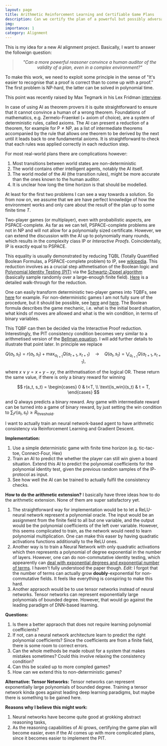 ```yaml
---
layout: page
title: Arithmetic Reinforcement Learning and Certifiable Game Plans
description: Can we certify the plan of a powerful but possibly adversarial AI?
img:
importance: 1
category: Alignment
---
```



This is my idea for a new AI alignment project. Basically, I want to answer the followign question:

<blockquote style="text-align:center; font-style:italic; color:#333;">
  "Can a more powerful reasoner convince a human auditor of the validity of a plan, even in a complex environment?"
</blockquote>

To make this work, we need to exploit some principle in the sense of "It's easier to recognise that a proof is correct than to come up with a proof." The first problem is $\mathsf{NP}$-hard, the latter can be solved in polynomial time.

This point was recently raised by Max Tegmark in his Lex Fridman [interview](https://www.youtube.com/watch?v=VcVfceTsD0A&t=1h44m30s).

In case of using AI as theorem provers it is quite straightforward to ensure that it cannot convince a human of a wrong theorem. Foundations of mathematics, e.g. Zermelo-Fraenkel (+ axiom of choice), are a system of deterministic rules, called axioms. The AI can present a reduction of a theorem, for example for $\mathsf{P}\neq\mathsf{NP}$, as a list of intermediate theorems accompanied by the rule that allows one theorem to be derived by the next until it leads back to one fundamental axioms. It is straightforward to check that each rules was applied correctly in each reduction step.

For most real-world plans there are complications however:
1. Most transitions between world states are non-deterministic
1. The world contains other intelligent agents, notably the AI itself.
1. The world model of the AI (the transition rules), might be more accurate than the ones known to the human auditor.
1. It is unclear how long the time horizon is that should be modelled.

At least for the first two problems I can see a way towards a solution. So from now on, we assume that we are have perfect knowledge of how the environment works and only care about the result of the plan up to some finite time $T$.

Two-player games (or multiplayer), even with probabilistic aspects, are $\mathsf{PSPACE}$-complete. As far as we can tell, $\mathsf{PSPACE}$-complete problems are not in $\mathsf{NP}$ and will not allow for a polynomially sized certificate.
However, we can extend the discussion with the AI up to polynomially many rounds, which results in the complexity class $\mathsf{IP}$ or *Interactive Proofs*. Coincidentally, $\mathsf{IP}$ is exactly equal to $\mathsf{PSPACE}$.

This equality is usually demonstrated by reducing TQBL (Totally Quantified Boolean Formulas, a $\mathsf{PSPACE}$-complete problem) to $\mathsf{IP}$, see [wikipedia](https://en.wikipedia.org/wiki/IP_(complexity)#TQBF_is_a_member_of_IP). This reduction involves as a crucial step aithmetisation of the Boolean logic and [Polynomial Identity Testing (PIT)](https://en.wikipedia.org/wiki/Polynomial_identity_testing) via the [Schwartz-Zippel algorithm](https://en.wikipedia.org/wiki/Schwartz%E2%80%93Zippel_lemma) (basically sample randomly over a large-enough finite field). [Here](https://cs.brown.edu/courses/gs019/papers/ip.pdf) is a detailed walk-through for the reduction.

One can easily transform deterministic two-player games into TQBFs, see [here](https://scholar.google.com/scholar?hl=en&as_sdt=0%2C5&q=Encoding+Connect-4+using+Quantified+Boolean+Formulae+Ian+P+Gent+and+Andrew+G+D+Rowley&btnG=) for example. For non-deterministic games I am not fully sure of the procedure, but it should be possible, see [here](https://www.google.com/url?sa=t&rct=j&q=&esrc=s&source=web&cd=&ved=2ahUKEwjBh_md2O3-AhXB4KQKHSpDA9g4FBAWegQICRAB&url=https%3A%2F%2Fwww.fi.muni.cz%2Fusr%2Fkucera%2Fpapers%2Fqest07.ps&usg=AOvVaw26TwTX8w9Em1wC-UHHo5Wu) and [here](https://research-explorer.ista.ac.at/download/3846/5897/a_survey_of_stochastic_omega-regular_games.pdf). The Boolean formula describes the game mechanic, i.e. what is the initial board situation, what kinds of moves are allowed and what is the win condition, in terms of binary variables.

This TQBF can then be decided via the Interactive Proof reduction. Interestingly, the PIT consistency condition becomes very similar to a arithmetised version of the [Bellman equation](https://en.wikipedia.org/wiki/Bellman_equation). I will add further details to illustrate that point later.
In principle we replace

$$
 Q(a_t, s_t) = r(a_t, s_t) + \max_{a_{t+1}} Q(a_{t+1}, x_{t+1}) \quad\rightarrow\quad Q(a_t, s_t) = \bigvee_{a_{t+1}} Q(a_{t+1}, x_{t+1}),
$$

where $x \lor y = x + y - xy$, the arithmatisation of the logical OR.
These return the same value, if there is only a binary reward for winning

$$
r(a_t, s_t) = \begin{cases} 0 & t<T, \\ \text{is_win}(s_t) & t = T, \end{cases}
$$

and Q always predicts a binary reward. Any game with intermediate reward can be turned into a game of binary reward, by just setting the win condition to $\sum_t r(a_t,s_t) \geq R_{\text{threshold}}$.

I want to actually train an neural network-based agent to have arithmetic consistency via Reinforcement Learning and Gradient Descent.


**Implementation:**
1. Use a simple deterministic game with finite time horizon (e.g. tic-tac-toe, Connect-Four, Hex)
1. Train an AI to predict the whether the player can still win given a board situation. Extend this AI to predict the polynomial coefficients for the polynomial identity test, given the previous random samples of the $\mathsf{IP}$-protocol as input.
1. See how well the AI can be trained to actually fulfil the consistency checks.

**How to do the arithmetic extension?**
I basically have three ideas how to do the arithmetic extension. None of them are super satisfactory yet.

1. The straightforward way for implementation would be to let a ReLU-neural network represent a polynomial oracle. The input would be an  assignment from the finite field to all but one variable, and the output would be the polynomial coefficients of the left over variable.
However, this seems complicated to train, as the network would need to learn polynomial multiplication. One can make this easer by having quadratic activations functions additionally to the ReLU ones.
1. Another way is to train a Neural Network with only quadratic activations which then represents a polynomial of degree exponential in the number of layers. However, one can do non-commutative identity testing, which appearently can [deal with exponential degrees and exponential number of terms](https://arxiv.org/pdf/1606.00596.pdf). I haven't fully understood the paper though. *Edit:* I forgot that the number of terms can actually grow **doubly**-exponential for non-commutative fields. It feels like everything is conspiring to make this hard.
1. Another appraoch would be to use tensor networks instead of neural networks. Tensor networks can represent exponentially large polynomials of bounded degree. However, that would go against the leading paradigm of DNN-based learning.


**Questions:**
1. Is there a better appraoch that does not require learning polynomial coefficients?
1. If not, can a neural network architecture learn to predict the right polynomial coefficients? Since the coefficients are from a finite field, there is some room to correct errors.
1. Can the whole methods be made robust for a system that makes mistakes sometimes? Could this involve relaxing the consistency condition?
1. Can this be scaled up to more compled games?
1. How can we extend this to non-deterministic games?

**Alternative: Tensor Networks:**
Tensor networks can represent exponentially large polynomials of bounded degree. Training a tensor network kinda goes against leading deep learning paradigms, but maybe there is something to be gained here.


**Reasons why I believe this might work:**
1. Neural networks have become quite good at grokking abstract reasoning tasks,
1. As the reasoning capabilities of AI grows, certifying the game plan will become easier, even if the AI comes up with more complicated plans, since it becomes easier to implement the PIT.
